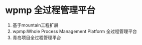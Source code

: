 # wpmp 全过程管理平台
1. 基于mountain工程扩展
2. wpmp:Whole Process Management Platform 全过程管理平台
3. 青岛项目全过程管理平台

                